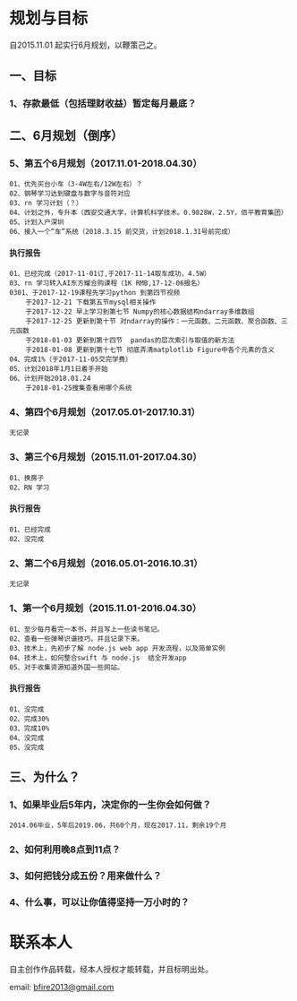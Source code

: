 # 规划与目标

自2015.11.01 起实行6月规划，以鞭策己之。

## 一、目标

### 1、存款最低（包括理财收益）暂定每月最底？

## 二、6月规划（倒序）

### 5、第五个6月规划（2017.11.01-2018.04.30）

	01、优先买台小车（3-4W左右/12W左右）？
	02、钢琴学习达到键盘与数字与音符对应
	03、rn 学习计划（？）
	04、计划之外，专升本（西安交通大学，计算机科学技术。0.9828W，2.5Y，佰平教育集团）
	05、计划入户深圳
	06、接入一个“车”系统（2018.3.15 前交货，计划2018.1.31号前完成）
		
#### 执行报告
	01、已经完成（2017-11-01订,于2017-11-14取车成功，4.5W）
	03、rn 学习转入AI东方耀合购课程（1K RMB,17-12-06报名）
	0301、于2017-12-19课程先学习python 到第四节视频
		于2017-12-21 下载第五节mysql相关操作
		于2017-12-22 早上学习到第七节 Numpy的核心数据结构ndarray多维数组
		于2017-12-25 更新到第十节 对ndarray的操作：一元函数、二元函数、聚合函数、三元函数
		于2018-01-03 更新到第十四节  pandas的层次索引与取值的新方法
		于2018-01-08 更新到第十七节 彻底弄清matplotlib Figure中各个元素的含义
	04、完成1%（于2017-11-05交完学费）
	05、计划2018年1月1日着手开始
	06、计划开始2018.01.24
		于2018-01-25搜集查看用哪个系统


### 4、第四个6月规划（2017.05.01-2017.10.31）

	无记录


### 3、第三个6月规划（2015.11.01-2017.04.30）

	01、换房子
	02、RN 学习
	
#### 执行报告
	01、已经完成
	02、没完成


### 2、第二个6月规划（2016.05.01-2016.10.31）

	无记录
	

### 1、第一个6月规划（2015.11.01-2016.04.30）

	01、至少每月看完一本书，并且写上一些读书笔记。
	02、查看一些弹琴识谱技巧，并且记录下来。
	03、技术上，先初步了解 node.js web app 开发流程，以及简单实例
	04、技术上，如何整合swift 与 node.js  结全开发app
	05、对于收集资源知道外国一些网站。
	
#### 执行报告
	01、没完成
	02、完成30%
	03、完成10%
	04、没完成
	05、没完成


## 三、为什么？

### 1、如果毕业后5年内，决定你的一生你会如何做？
	2014.06毕业，5年后2019.06，共60个月，现在2017.11，剩余19个月
### 2、如何利用晚8点到11点？
### 3、如何把钱分成五份？用来做什么？
### 4、什么事，可以让你值得坚持一万小时的？



# 联系本人

自主创作作品转载，经本人授权才能转载，并且标明出处。

email: bfire2013@gmail.com

